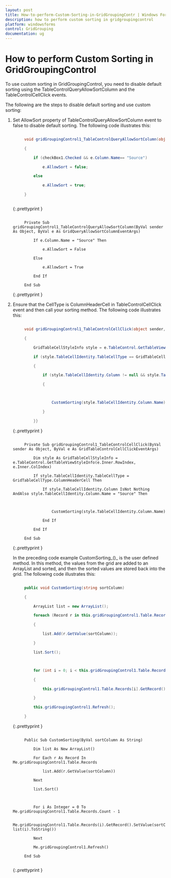 ```yaml
---
layout: post
title: How-to-perform-Custom-Sorting-in-GridGroupingContr | Windows Forms | Syncfusion
description: how to perform custom sorting in gridgroupingcontrol
platform: windowsforms
control: GridGrouping
documentation: ug
---
```


# How to perform Custom Sorting in GridGroupingControl

To use custom sorting in GridGroupingControl, you need to disable default sorting using the TableControlQueryAllowSortColumn and the TableControlCellClick events. 

The following are the steps to disable default sorting and use custom sorting:

1. Set AllowSort property of TableControlQueryAllowSortColumn event to false to disable default sorting. The following code illustrates this:

   ~~~ cs

		void gridGroupingControl1_TableControlQueryAllowSortColumn(object sender, GridQueryAllowSortColumnEventArgs e)

        {

            if (checkBox1.Checked && e.Column.Name== "Source")

                e.AllowSort = false;

            else

                e.AllowSort = true;

        }



   ~~~
   {:.prettyprint }

   ~~~ vbnet

		Private Sub gridGroupingControl1_TableControlQueryAllowSortColumn(ByVal sender As Object, ByVal e As GridQueryAllowSortColumnEventArgs)

            If e.Column.Name = "Source" Then

                e.AllowSort = False

            Else

                e.AllowSort = True

            End If

        End Sub

   ~~~
   {:.prettyprint }



2. Ensure that the CellType is ColumnHeaderCell in TableControlCellClick event and then call your sorting method. The following code illustrates this:

   ~~~ cs
   
		void gridGroupingControl1_TableControlCellClick(object sender, GridTableControlCellClickEventArgs e)

        {

            GridTableCellStyleInfo style = e.TableControl.GetTableViewStyleInfo(e.Inner.RowIndex, e.Inner.ColIndex);

            if (style.TableCellIdentity.TableCellType == GridTableCellType.ColumnHeaderCell)

            {

                if (style.TableCellIdentity.Column != null && style.TableCellIdentity.Column.Name == "Source")

                {



                    CustomSorting(style.TableCellIdentity.Column.Name);

                }                

            }}

   ~~~
   {:.prettyprint }

   ~~~ vbnet

		Private Sub gridGroupingControl1_TableControlCellClick(ByVal sender As Object, ByVal e As GridTableControlCellClickEventArgs)

            Dim style As GridTableCellStyleInfo = e.TableControl.GetTableViewStyleInfo(e.Inner.RowIndex, e.Inner.ColIndex)

            If style.TableCellIdentity.TableCellType = GridTableCellType.ColumnHeaderCell Then

                If style.TableCellIdentity.Column IsNot Nothing AndAlso style.TableCellIdentity.Column.Name = "Source" Then



                    CustomSorting(style.TableCellIdentity.Column.Name)

                End If

            End If

        End Sub

   ~~~
   {:.prettyprint }




   In the preceding code example CustomSorting_()_ is the user defined method. In this method, the values from the grid are added to an ArrayList and sorted, and then the sorted values are stored back into the grid. The following code illustrates this:

   ~~~ cs

		public void CustomSorting(string sortColumn)

        {

            ArrayList list = new ArrayList();

            foreach (Record r in this.gridGroupingControl1.Table.Records)

            {

                list.Add(r.GetValue(sortColumn));

            }

            list.Sort();



            for (int i = 0; i < this.gridGroupingControl1.Table.Records.Count; i++)

            {

                this.gridGroupingControl1.Table.Records[i].GetRecord().SetValue(sortColumn, list[i].ToString());

            }

            this.gridGroupingControl1.Refresh();

        }


   ~~~
   {:.prettyprint }



   ~~~ vbnet

		Public Sub CustomSorting(ByVal sortColumn As String)

            Dim list As New ArrayList()

            For Each r As Record In Me.gridGroupingControl1.Table.Records

                list.Add(r.GetValue(sortColumn))

            Next

            list.Sort()



            For i As Integer = 0 To Me.gridGroupingControl1.Table.Records.Count - 1

                Me.gridGroupingControl1.Table.Records(i).GetRecord().SetValue(sortColumn, list(i).ToString())

            Next

            Me.gridGroupingControl1.Refresh()

        End Sub


   ~~~
   {:.prettyprint }


